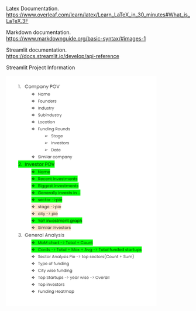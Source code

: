 Latex Documentation.  
https://www.overleaf.com/learn/latex/Learn_LaTeX_in_30_minutes#What_is_LaTeX.3F  

Markdown documentation.  
https://www.markdownguide.org/basic-syntax/#images-1  

Streamlit documentation.  
https://docs.streamlit.io/develop/api-reference  

Streamlit Project Information  

![Project Information](image.png)